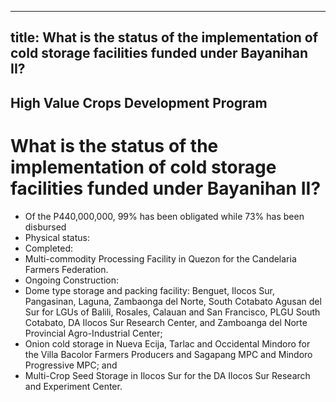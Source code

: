 --- 
 title: What is the status of the implementation of cold storage facilities funded under Bayanihan II?
 ---

## High Value Crops Development Program

# What is the status of the implementation of cold storage facilities funded under Bayanihan II?


 - Of the P440,000,000, 99% has been obligated while 73% has been disbursed
 - Physical status:
 - Completed:
 - Multi-commodity Processing Facility in Quezon for the Candelaria Farmers Federation.
 - Ongoing Construction:
 - Dome type storage and packing facility: Benguet, Ilocos Sur, Pangasinan, Laguna, Zambaonga del Norte, South Cotabato Agusan del Sur for LGUs of Balili, Rosales, Calauan and San Francisco, PLGU South Cotabato, DA Ilocos Sur Research Center, and Zamboanga del Norte Provincial Agro-Industrial Center;
 - Onion cold storage in Nueva Ecija, Tarlac and Occidental Mindoro for the Villa Bacolor Farmers Producers and Sagapang MPC and Mindoro Progressive MPC; and
 - Multi-Crop Seed Storage in Ilocos Sur for the DA Ilocos Sur Research and Experiment Center.
